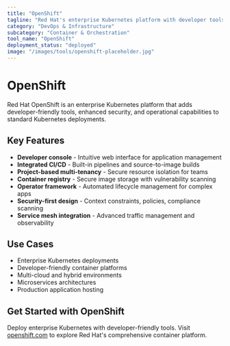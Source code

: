 ```yaml
---
title: "OpenShift"
tagline: "Red Hat's enterprise Kubernetes platform with developer tools"
category: "DevOps & Infrastructure"
subcategory: "Container & Orchestration"
tool_name: "OpenShift"
deployment_status: "deployed"
image: "/images/tools/openshift-placeholder.jpg"
---
```


# OpenShift

Red Hat OpenShift is an enterprise Kubernetes platform that adds developer-friendly tools, enhanced security, and operational capabilities to standard Kubernetes deployments.

## Key Features

- **Developer console** - Intuitive web interface for application management
- **Integrated CI/CD** - Built-in pipelines and source-to-image builds
- **Project-based multi-tenancy** - Secure resource isolation for teams
- **Container registry** - Secure image storage with vulnerability scanning
- **Operator framework** - Automated lifecycle management for complex apps
- **Security-first design** - Context constraints, policies, compliance scanning
- **Service mesh integration** - Advanced traffic management and observability

## Use Cases

- Enterprise Kubernetes deployments
- Developer-friendly container platforms
- Multi-cloud and hybrid environments
- Microservices architectures
- Production application hosting

## Get Started with OpenShift

Deploy enterprise Kubernetes with developer-friendly tools. Visit [openshift.com](https://www.openshift.com) to explore Red Hat's comprehensive container platform.
